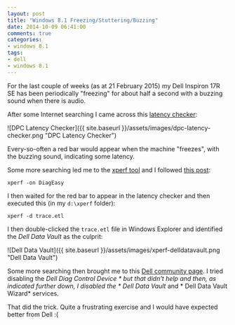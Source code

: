 ```yaml
---
layout: post
title: "Windows 8.1 Freezing/Stuttering/Buzzing"
date: 2014-10-09 06:41:00
comments: true
categories:
- windows 8.1
tags:
- dell
- windows 8.1
---
```


For the last couple of weeks (as at 21 February 2015) my Dell Inspiron 17R SE has been periodically "freezing" for about half a second with a buzzing sound when there is audio.

After some Internet searching I came across this [latency checker](http://www.thesycon.de/deu/latency_check.shtml):

![DPC Latency Checker]({{ site.baseurl }}/assets/images/dpc-latency-checker.png "DPC Latency Checker")

Every-so-often a red bar would appear when the machine "freezes", with the buzzing sound, indicating some latency.

Some more searching led me to the [xperf tool](http://blogs.msdn.com/b/ntdebugging/archive/2008/04/03/windows-performance-toolkit-xperf.aspx) and I followed [this post](http://www.sysnative.com/forums/windows-7-|-windows-vista-tutorials/5721-how-to-diagnose-and-fix-high-dpc-latency-issues-with-wpa-windows-windows-vista-7-8-a.html):

```
xperf -on DiagEasy
```

I then waited for the red bar to appear in the latency checker and then executed this (in my `d:\xperf` folder):

```
xperf -d trace.etl
```

I then double-clicked the `trace.etl` file in Windows Explorer and identified the *Dell Data Vault* as the culprit:

![Dell Data Vault]({{ site.baseurl }}/assets/images/xperf-delldatavault.png "Dell Data Vault")

Some more searching then brought me to this [Dell community page](http://en.community.dell.com/support-forums/software-os/f/3524/t/19618282).  I tried disabling the *Dell Diag Control Device * but that didn't help and then, as indicated further down, I disabled the * Dell Data Vault* and * Dell Data Vault Wizard* services.

That did the trick.  Quite a frustrating exercise and I would have expected better from Dell :(